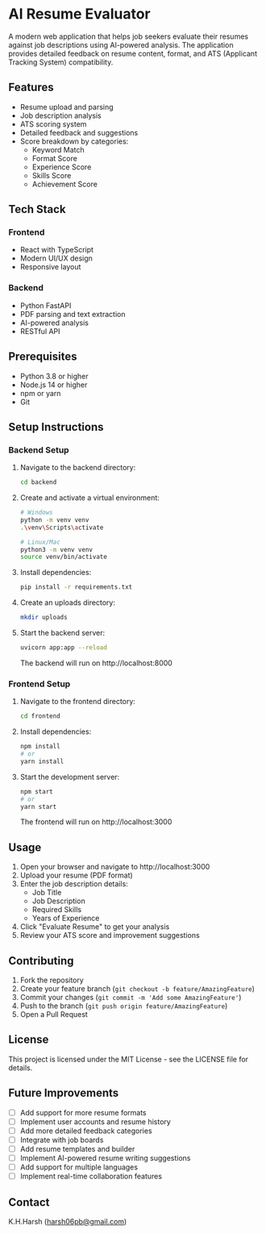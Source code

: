# AI Resume Evaluator

A modern web application that helps job seekers evaluate their resumes against job descriptions using AI-powered analysis. The application provides detailed feedback on resume content, format, and ATS (Applicant Tracking System) compatibility.

## Features

- Resume upload and parsing
- Job description analysis
- ATS scoring system
- Detailed feedback and suggestions
- Score breakdown by categories:
  - Keyword Match
  - Format Score
  - Experience Score
  - Skills Score
  - Achievement Score

## Tech Stack

### Frontend
- React with TypeScript
- Modern UI/UX design
- Responsive layout

### Backend
- Python FastAPI
- PDF parsing and text extraction
- AI-powered analysis
- RESTful API

## Prerequisites

- Python 3.8 or higher
- Node.js 14 or higher
- npm or yarn
- Git

## Setup Instructions

### Backend Setup

1. Navigate to the backend directory:
   ```bash
   cd backend
   ```

2. Create and activate a virtual environment:
   ```bash
   # Windows
   python -m venv venv
   .\venv\Scripts\activate

   # Linux/Mac
   python3 -m venv venv
   source venv/bin/activate
   ```

3. Install dependencies:
   ```bash
   pip install -r requirements.txt
   ```

4. Create an uploads directory:
   ```bash
   mkdir uploads
   ```

5. Start the backend server:
   ```bash
   uvicorn app:app --reload
   ```
   The backend will run on http://localhost:8000

### Frontend Setup

1. Navigate to the frontend directory:
   ```bash
   cd frontend
   ```

2. Install dependencies:
   ```bash
   npm install
   # or
   yarn install
   ```

3. Start the development server:
   ```bash
   npm start
   # or
   yarn start
   ```
   The frontend will run on http://localhost:3000

## Usage

1. Open your browser and navigate to http://localhost:3000
2. Upload your resume (PDF format)
3. Enter the job description details:
   - Job Title
   - Job Description
   - Required Skills
   - Years of Experience
4. Click "Evaluate Resume" to get your analysis
5. Review your ATS score and improvement suggestions

## Contributing

1. Fork the repository
2. Create your feature branch (`git checkout -b feature/AmazingFeature`)
3. Commit your changes (`git commit -m 'Add some AmazingFeature'`)
4. Push to the branch (`git push origin feature/AmazingFeature`)
5. Open a Pull Request

## License

This project is licensed under the MIT License - see the LICENSE file for details.

## Future Improvements

- [ ] Add support for more resume formats
- [ ] Implement user accounts and resume history
- [ ] Add more detailed feedback categories
- [ ] Integrate with job boards
- [ ] Add resume templates and builder
- [ ] Implement AI-powered resume writing suggestions
- [ ] Add support for multiple languages
- [ ] Implement real-time collaboration features

## Contact

K.H.Harsh (harsh06pb@gmail.com)

